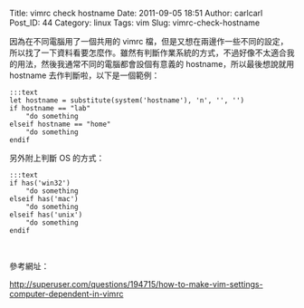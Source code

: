 Title: vimrc check hostname
Date: 2011-09-05 18:51
Author: carlcarl
Post_ID: 44
Category: linux
Tags: vim
Slug: vimrc-check-hostname

因為在不同電腦用了一個共用的 vimrc 檔，但是又想在兩邊作一些不同的設定，所以找了一下資料看要怎麼作。雖然有判斷作業系統的方式，不過好像不太適合我的用法，然後我通常不同的電腦都會設個有意義的 hostname，所以最後想說就用 hostname 去作判斷啦，以下是一個範例：

	:::text
	let hostname = substitute(system('hostname'), 'n', '', '')
	if hostname == "lab"
		"do something
	elseif hostname == "home"
		"do something
	endif

另外附上判斷 OS 的方式：

	:::text
	if has('win32')
		"do something
	elseif has('mac')
		"do something
	elseif has('unix')
		"do something
	endif

 

參考網址：  

<http://superuser.com/questions/194715/how-to-make-vim-settings-computer-dependent-in-vimrc>

